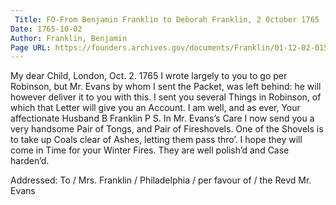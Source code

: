```yaml
---
 Title: FO-From Benjamin Franklin to Deborah Franklin, 2 October 1765
Date: 1765-10-02
Author: Franklin, Benjamin
Page URL: https://founders.archives.gov/documents/Franklin/01-12-02-0154
---
```


My dear Child,
London, Oct. 2. 1765
I wrote largely to you to go per Robinson, but Mr. Evans by whom I sent the Packet, was left behind: he will however deliver it to you with this. I sent you several Things in Robinson, of which that Letter will give you an Account. I am well, and as ever, Your affectionate Husband
B Franklin
P S. In Mr. Evans’s Care I now send you a very handsome Pair of Tongs, and Pair of Fireshovels. One of the Shovels is to take up Coals clear of Ashes, letting them pass thro’. I hope they will come in Time for your Winter Fires. They are well polish’d and Case harden’d.
 
Addressed: To / Mrs. Franklin / Philadelphia / per favour of / the Revd Mr. Evans


